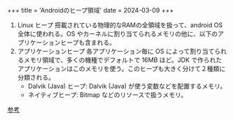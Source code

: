 +++
title = 'Androidのヒープ領域'
date = 2024-03-09
+++

1. Linux ヒープ
搭載されている物理的なRAMの全領域を扱って、android OS 全体に使われる。OS やカーネルに割り当てられるメモリの他に、以下のアプリケーションヒープも含まれる。
2. アプリケーションヒープ
各アプリケーション毎に OS によって割り当てられるメモリ領域で、多くの機種でデフォルトで 16MB ほど。JDK で作られたアプリケーションはこのメモリを使う。このヒープも大きく分けて２種類に分類される。
	-  Dalvik (Java) ヒープ: Dalvik (Java) が使う変数などを配置するメモリ。
	- ネイティブヒープ: Bitmap などのリソースで扱うメモリ。

[参考](https://groups.google.com/g/android-sdk-japan/c/jUdRyZ0nqI8)